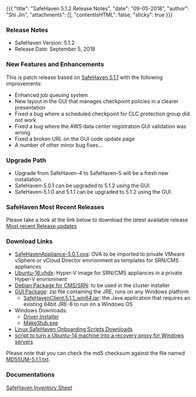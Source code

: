 {{{
  "title": "SafeHaven 5.1.2 Release Notes",
  "date": "09-05-2018",
  "author": "Shi Jin",
  "attachments": [],
  "contentIsHTML": false,
  "sticky": true
}}}

### Release Notes

- SafeHaven Version: 5.1.2
- Release Date: September 5, 2018

### New Features and Enhancements
This is patch release based on [SafeHaven 5.1.1](SafeHaven5.1.1-Release-Notes.md) with the following improvements:
- Enhanced job queuing system
- New layout in the GUI that manages checkpoint policies in a clearer presentation 
- Fixed a bug where a scheduled checkpoint for CLC protection group did not work
- Fixed a bug where the AWS data center registration GUI validation was wrong
- Fixed a broken URL on the GUI code update page
- A number of other minor bug fixes...

### Upgrade Path
* Upgrade from SafeHaven-4 to SafeHaven-5 will be a fresh new installation.
* SafeHaven-5.0.1 can be upgraded to 5.1.2 using the GUI.
* SafeHaven-5.1.0 and 5.1.1 can be upgraded to 5.1.2 using the GUI.

### SafeHaven Most Recent Releases
Please take a look at the link below to download the latest available release  
[Most recent Release updates](../Overview/Most-Recent-SafeHaven-Release-Updates.md)

### Download Links
* [SafeHavenAppliance-5.0.1.ova](https://download.safehaven.ctl.io/SH-5.0.1/SafeHavenAppliance-5.0.1.ova): OVA to be imported to private VMware vSphere or vCloud Director envrionment as templates for SRN/CMS appliances
* [Ubuntu-16.vhdx](https://download.safehaven.ctl.io/SH-5.0.0/Ubuntu-16.vhdx): Hyper-V image for SRN/CMS appliances in a private Hyper-V envrionment
* [Debian Package for CMS/SRN](https://download.safehaven.ctl.io/SH-5.1.2/safehaven-5.1.2.deb): to be used in the cluster installer
* [GUI Package](https://download.safehaven.ctl.io/SH-5.1.2/SafeHavenConsole-5.1.2.zip): zip file containing the JRE, runs on any Windows platform
  * [SafeHavenClient.5.1.1_win64.jar](https://download.safehaven.ctl.io/SH-5.1.2/SafeHavenClient.5.1.2_win64.jar): the Java application that requires an existing 64bit JRE-8 to run on a Windows OS
* Windows Downloads:
  * [Driver Installer](https://download.safehaven.ctl.io/SH-5.1.2/safehaven_windows_driver-5.1.2.exe)
  * [MakeStub.exe](https://download.safehaven.ctl.io/SH-5.1.2/MakeStub-5.1.2.exe)
* [Linux SafeHaven Onboarding Scripts Downloads](linux-onboarding-releases.md)
* [script to turn a Ubuntu-14 machine into a recovery proxy for Windows servers](https://download.safehaven.ctl.io/SH-5.1.2/makestub_for_windows.sh)

Please note that you can check the md5 checksum against the file named [MD5SUM-5.1.1.txt](https://download.safehaven.ctl.io/SH-5.1.2/MD5SUM-5.1.2.txt).


### Documentations
[SafeHaven Inventory Sheet](https://download.safehaven.ctl.io/SH-5-Docs/SafeHaven-Inventory-Sheet-Azure.xlsm)
 
